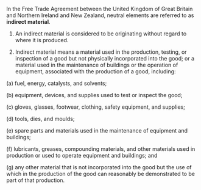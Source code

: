 In the Free Trade Agreement between the United Kingdom of Great Britain and Northern Ireland and New Zealand, neutral elements are referred to as **indirect material**.

1. An indirect material is considered to be originating without regard to where it is produced.

2. Indirect material means a material used in the production, testing, or inspection of a good but not physically incorporated into the good; or a material used in the maintenance of buildings or the operation of equipment, associated with the production of a good, including:

(a) fuel, energy, catalysts, and solvents;

(b) equipment, devices, and supplies used to test or inspect the good; 

(c) gloves, glasses, footwear, clothing, safety equipment, and supplies; 

(d) tools, dies, and moulds; 

(e) spare parts and materials used in the maintenance of equipment and buildings; 

(f) lubricants, greases, compounding materials, and other materials used in production or used to operate equipment and buildings; and

(g) any other material that is not incorporated into the good but the use of which in the production of the good can reasonably be demonstrated to be part of that production.
